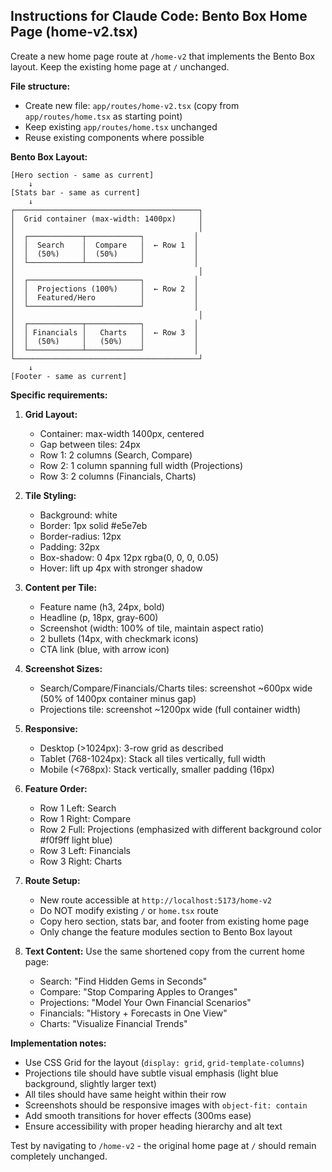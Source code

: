 ## Instructions for Claude Code: Bento Box Home Page (home-v2.tsx)

Create a new home page route at `/home-v2` that implements the Bento Box layout. Keep the existing home page at `/` unchanged.

**File structure:**
- Create new file: `app/routes/home-v2.tsx` (copy from `app/routes/home.tsx` as starting point)
- Keep existing `app/routes/home.tsx` unchanged
- Reuse existing components where possible

**Bento Box Layout:**

```
[Hero section - same as current]
    ↓
[Stats bar - same as current]
    ↓
┌─────────────────────────────────────────┐
│  Grid container (max-width: 1400px)     │
│                                         │
│  ┌────────────┬────────────┐           │
│  │  Search    │  Compare   │  ← Row 1  │
│  │  (50%)     │  (50%)     │           │
│  └────────────┴────────────┘           │
│                                         │
│  ┌─────────────────────────┐           │
│  │  Projections (100%)     │  ← Row 2  │
│  │  Featured/Hero          │           │
│  └─────────────────────────┘           │
│                                         │
│  ┌────────────┬────────────┐           │
│  │ Financials │   Charts   │  ← Row 3  │
│  │  (50%)     │   (50%)    │           │
│  └────────────┴────────────┘           │
└─────────────────────────────────────────┘
    ↓
[Footer - same as current]
```

**Specific requirements:**

1. **Grid Layout:**
   - Container: max-width 1400px, centered
   - Gap between tiles: 24px
   - Row 1: 2 columns (Search, Compare)
   - Row 2: 1 column spanning full width (Projections)
   - Row 3: 2 columns (Financials, Charts)

2. **Tile Styling:**
   - Background: white
   - Border: 1px solid #e5e7eb
   - Border-radius: 12px
   - Padding: 32px
   - Box-shadow: 0 4px 12px rgba(0, 0, 0, 0.05)
   - Hover: lift up 4px with stronger shadow

3. **Content per Tile:**
   - Feature name (h3, 24px, bold)
   - Headline (p, 18px, gray-600)
   - Screenshot (width: 100% of tile, maintain aspect ratio)
   - 2 bullets (14px, with checkmark icons)
   - CTA link (blue, with arrow icon)

4. **Screenshot Sizes:**
   - Search/Compare/Financials/Charts tiles: screenshot ~600px wide (50% of 1400px container minus gap)
   - Projections tile: screenshot ~1200px wide (full container width)

5. **Responsive:**
   - Desktop (>1024px): 3-row grid as described
   - Tablet (768-1024px): Stack all tiles vertically, full width
   - Mobile (<768px): Stack vertically, smaller padding (16px)

6. **Feature Order:**
   - Row 1 Left: Search
   - Row 1 Right: Compare
   - Row 2 Full: Projections (emphasized with different background color #f0f9ff light blue)
   - Row 3 Left: Financials
   - Row 3 Right: Charts

7. **Route Setup:**
   - New route accessible at `http://localhost:5173/home-v2`
   - Do NOT modify existing `/` or `home.tsx` route
   - Copy hero section, stats bar, and footer from existing home page
   - Only change the feature modules section to Bento Box layout

8. **Text Content:**
   Use the same shortened copy from the current home page:
   - Search: "Find Hidden Gems in Seconds"
   - Compare: "Stop Comparing Apples to Oranges"
   - Projections: "Model Your Own Financial Scenarios"
   - Financials: "History + Forecasts in One View"
   - Charts: "Visualize Financial Trends"

**Implementation notes:**
- Use CSS Grid for the layout (`display: grid`, `grid-template-columns`)
- Projections tile should have subtle visual emphasis (light blue background, slightly larger text)
- All tiles should have same height within their row
- Screenshots should be responsive images with `object-fit: contain`
- Add smooth transitions for hover effects (300ms ease)
- Ensure accessibility with proper heading hierarchy and alt text

Test by navigating to `/home-v2` - the original home page at `/` should remain completely unchanged.